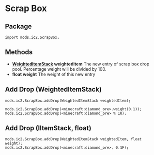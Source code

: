 # Scrap Box

## Package
`import mods.ic2.ScrapBox;`

## Methods
- **[WeightedItemStack](/Vanilla/Items/WeightedItemStack/) weightedItem** The new entry of scrap box drop pool. Percentage weight will be divided by 100.
- **float weight** The weight of this new entry

## Add Drop (WeightedItemStack)
```
mods.ic2.ScrapBox.addDrop(WeightedItemStack weightedItem);

mods.ic2.ScrapBox.addDrop(<minecraft:diamond_ore>.weight(0.1));
mods.ic2.ScrapBox.addDrop(<minecraft:diamond_ore> % 10);
```

## Add Drop (IItemStack, float)

```
mods.ic2.ScrapBox.addDrop(WeightedItemStack weightedItem, float weight);
mods.ic2.ScrapBox.addDrop(<minecraft:diamond_ore>, 0.1F);
```
